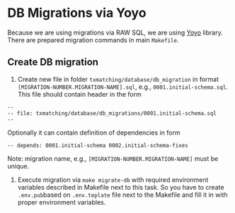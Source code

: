 # DB Migrations via Yoyo

Because we are using migrations via RAW SQL, we are using [Yoyo](https://ollycope.com/software/yoyo/latest/) library.
There are prepared migration commands in main `Makefile`.

## Create DB migration

1. Create new file in folder `txmatching/database/db_migration` in format `[MIGRATION-NUMBER.MIGRATION-NAME].sql`,
 e.g., `0001.initial-schema.sql`. This file should contain header in the form
```
--
-- file: txmatching/database/db_migrations/0001.initial-schema.sql
--
```
Optionally it can contain definition of dependencies in form
```
-- depends: 0001.initial-schema 0002.initial-schema-fixes
```

Note: migration name, e.g., `[MIGRATION-NUMBER.MIGRATION-NAME]` must be unique.


1. Execute migration via `make migrate-db` with required environment variables described in Makefile next to this task.
   So you have to create `.env.pub`based on `.env.teplate` file next to the Makefile and fill it in with proper environment
   variables.
